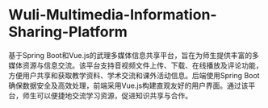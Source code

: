 # Wuli-Multimedia-Information-Sharing-Platform
基于Spring Boot和Vue.js的武理多媒体信息共享平台，旨在为师生提供丰富的多媒体资源与信息交流。该平台支持音视频文件上传、下载、在线播放及评论功能，方便用户共享和获取教学资料、学术交流和课外活动信息。后端使用Spring Boot确保数据安全及高效处理，前端采用Vue.js构建直观友好的用户界面。通过该平台，师生可以便捷地交流学习资源，促进知识共享与合作。

